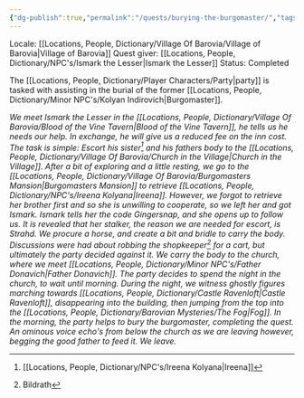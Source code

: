 ```yaml
---
{"dg-publish":true,"permalink":"/quests/burying-the-burgomaster/","tags":["Quest"]}
---
```


Locale: [[Locations, People, Dictionary/Village Of Barovia/Village of Barovia\|Village of Barovia]]
Quest giver: [[Locations, People, Dictionary/NPC's/Ismark the Lesser\|Ismark the Lesser]]
Status: Completed

The [[Locations, People, Dictionary/Player Characters/Party\|party]] is tasked with assisting in the burial of the former [[Locations, People, Dictionary/Minor NPC's/Kolyan Indirovich\|Burgomaster]].  

*We meet Ismark the Lesser in the [[Locations, People, Dictionary/Village Of Barovia/Blood of the Vine Tavern\|Blood of the Vine Tavern]], he tells us he needs our help. In exchange, he will give us a reduced fee on the inn cost.  The task is simple: Escort his sister[^1] and his fathers body to the [[Locations, People, Dictionary/Village Of Barovia/Church in the Village\|Church in the Village]].  After a bit of exploring and a little resting, we go to the [[Locations, People, Dictionary/Village Of Barovia/Burgomasters Mansion\|Burgomasters Mansion]] to retrieve [[Locations, People, Dictionary/NPC's/Ireena Kolyana\|Ireena]].  However, we forgot to retrieve her brother first and so she is unwilling to cooperate, so we left her and got Ismark.  Ismark tells her the code Gingersnap, and she opens up to follow us.  It is revealed that her stalker, the reason we are needed for escort, is Strahd.  We procure a horse, and create a bit and bridle to carry the body.  Discussions were had about robbing the shopkeeper[^2] for a cart, but ultimately the party decided against it. We carry the body to the church, where we meet [[Locations, People, Dictionary/Minor NPC's/Father Donavich\|Father Donavich]].  The party decides to spend the night in the church, to wait until morning.  During the night, we witness ghostly figures marching towards [[Locations, People, Dictionary/Castle Ravenloft\|Castle Ravenloft]], disappearing into the building, then jumping from the top into the [[Locations, People, Dictionary/Barovian Mysteries/The Fog\|Fog]].  In the morning, the party helps to bury the burgomaster, completing the quest.  An ominous voice echo's from below the church as we are leaving however, begging the good father to feed it. We leave.*

[^1]: [[Locations, People, Dictionary/NPC's/Ireena Kolyana\|Ireena]]
[^2]: Bildrath
